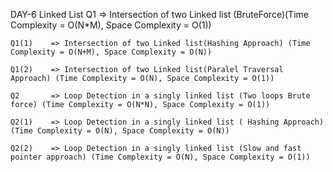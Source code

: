 DAY-6 Linked List
    Q1       => Intersection of two Linked list (BruteForce)(Time Complexity = O(N*M), Space Complexity = O(1))

    Q1(1)    => Intersection of two Linked list(Hashing Approach) (Time Complexity = O(N+M), Space Complexity = O(N))

    Q1(2)    => Intersection of two Linked list(Paralel Traversal Approach) (Time Complexity = O(N), Space Complexity = O(1))

    Q2       => Loop Detection in a singly linked list (Two loops Brute force) (Time Complexity = O(N*N), Space Complexity = O(1))

    Q2(1)    => Loop Detection in a singly linked list ( Hashing Approach) (Time Complexity = O(N), Space Complexity = O(N))

    Q2(2)    => Loop Detection in a singly linked list (Slow and fast pointer approach) (Time Complexity = O(N), Space Complexity = O(1))
